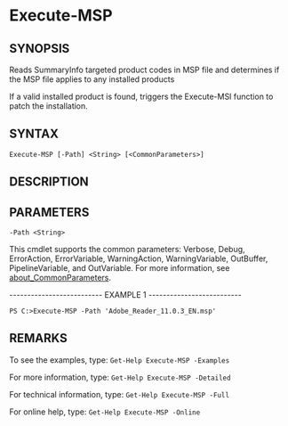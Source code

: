 # Execute-MSP

## SYNOPSIS

Reads SummaryInfo targeted product codes in MSP file and determines if the MSP file applies to any installed products

If a valid installed product is found, triggers the Execute-MSI function to patch the installation.

## SYNTAX

 `Execute-MSP [-Path] <String> [<CommonParameters>]`

## DESCRIPTION

## PARAMETERS

`-Path <String>`

<CommonParameters>

This cmdlet supports the common parameters: Verbose, Debug, ErrorAction, ErrorVariable, WarningAction, WarningVariable, OutBuffer, PipelineVariable, and OutVariable. For more information, see [about_CommonParameters](https:/go.microsoft.com/fwlink/?LinkID=113216).

-------------------------- EXAMPLE 1 --------------------------

`PS C:>Execute-MSP -Path 'Adobe_Reader_11.0.3_EN.msp'`

## REMARKS

To see the examples, type: `Get-Help Execute-MSP -Examples`

For more information, type: `Get-Help Execute-MSP -Detailed`

For technical information, type: `Get-Help Execute-MSP -Full`

For online help, type: `Get-Help Execute-MSP -Online`
